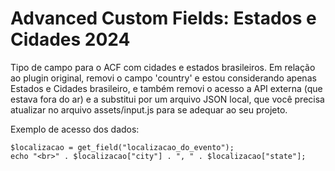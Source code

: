 # Advanced Custom Fields: Estados e Cidades 2024

Tipo de campo para o ACF com cidades e estados brasileiros.
Em relação ao plugin original, removi o campo 'country' e estou considerando apenas Estados e Cidades brasileiro, e também removi o acesso a API externa (que estava fora do ar) e a substitui por um arquivo JSON local, que você precisa atualizar no arquivo assets/input.js para se adequar ao seu projeto.

Exemplo de acesso dos dados:

```
$localizacao = get_field("localizacao_do_evento");
echo "<br>" . $localizacao["city"] . ", " . $localizacao["state"]; 
```
